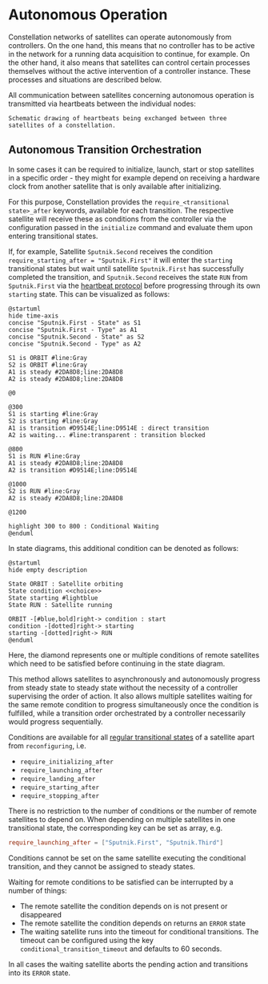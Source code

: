 # Autonomous Operation

Constellation networks of satellites can operate autonomously from controllers.
On the one hand, this means that no controller has to be active in the network for a running data acquisition to continue,
for example. On the other hand, it also means that satellites can control certain processes themselves without the active
intervention of a controller instance. These processes and situations are described below.

All communication between satellites concerning autonomous operation is transmitted via
heartbeats between the individual nodes:

```{figure} CHP.svg
Schematic drawing of heartbeats being exchanged between three satellites of a constellation.
```

## Autonomous Transition Orchestration

In some cases it can be required to initialize, launch, start or stop satellites in a specific order - they might for example
depend on receiving a hardware clock from another satellite that is only available after initializing.

For this purpose, Constellation provides the `require_<transitional state>_after` keywords, available for each transition.
The respective satellite will receive these as conditions from the controller via the configuration passed in the
`initialize` command and evaluate them upon entering transitional states.

If, for example, Satellite `Sputnik.Second` receives the condition `require_starting_after = "Sputnik.First"` it will enter
the `starting` transitional states but wait until satellite `Sputnik.First` has successfully completed the transition, and
`Sputnik.Second` receives the state `RUN` from `Sputnik.First` via the
[heartbeat protocol](../../reference/protocols.md#heartbeating) before progressing through its own `starting` state. This can
be visualized as follows:

```plantuml
@startuml
hide time-axis
concise "Sputnik.First - State" as S1
concise "Sputnik.First - Type" as A1
concise "Sputnik.Second - State" as S2
concise "Sputnik.Second - Type" as A2

S1 is ORBIT #line:Gray
S2 is ORBIT #line:Gray
A1 is steady #2DA8D8;line:2DA8D8
A2 is steady #2DA8D8;line:2DA8D8

@0

@300
S1 is starting #line:Gray
S2 is starting #line:Gray
A1 is transition #D9514E;line:D9514E : direct transition
A2 is waiting... #line:transparent : transition blocked

@800
S1 is RUN #line:Gray
A1 is steady #2DA8D8;line:2DA8D8
A2 is transition #D9514E;line:D9514E

@1000
S2 is RUN #line:Gray
A2 is steady #2DA8D8;line:2DA8D8

@1200

highlight 300 to 800 : Conditional Waiting
@enduml
```

In state diagrams, this additional condition can be denoted as follows:

```plantuml
@startuml
hide empty description

State ORBIT : Satellite orbiting
State condition <<choice>>
State starting #lightblue
State RUN : Satellite running

ORBIT -[#blue,bold]right-> condition : start
condition -[dotted]right-> starting
starting -[dotted]right-> RUN
@enduml
```

Here, the diamond represents one or multiple conditions of remote satellites which need to be satisfied before continuing in
the state diagram.

This method allows satellites to asynchronously and autonomously progress from steady state to steady state without the
necessity of a controller supervising the order of action. It also allows multiple satellites waiting for the same remote
condition to progress simultaneously once the condition is fulfilled, while a transition order orchestrated by a controller
necessarily would progress sequentially.

Conditions are available for all [regular transitional states](satellite.md#changing-states---transitions) of a satellite
apart from `reconfiguring`, i.e.

* `require_initializing_after`
* `require_launching_after`
* `require_landing_after`
* `require_starting_after`
* `require_stopping_after`

There is no restriction to the number of conditions or the number of remote satellites to depend on. When depending on
multiple satellites in one transitional state, the corresponding key can be set as array, e.g.

```toml
require_launching_after = ["Sputnik.First", "Sputnik.Third"]
```

Conditions cannot be set on the same satellite executing the conditional transition, and they cannot be assigned to steady states.

Waiting for remote conditions to be satisfied can be interrupted by a number of things:

* The remote satellite the condition depends on is not present or disappeared
* The remote satellite the condition depends on returns an `ERROR` state
* The waiting satellite runs into the timeout for conditional transitions. The timeout can be configured using the key `conditional_transition_timeout` and defaults to 60 seconds.

In all cases the waiting satellite aborts the pending action and transitions into its `ERROR` state.
